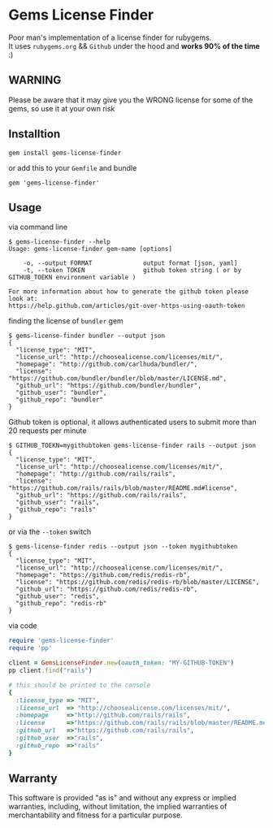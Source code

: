 # Gems License Finder

Poor man's implementation of a license finder for rubygems.
<br/>It uses `rubygems.org` && `Github` under the hood and **works 90% of the time** :)

## WARNING
Please be aware that it may give you the WRONG license for some of the gems,
so use it at your own risk

## Installtion
`gem install gems-license-finder`

or add this to your `Gemfile` and bundle

`gem 'gems-license-finder'`

## Usage
via command line
```
$ gems-license-finder --help
Usage: gems-license-finder gem-name [options]

    -o, --output FORMAT              output format [json, yaml]
    -t, --token TOKEN                github token string ( or by GITHUB_TOEKN environment variable )

For more information about how to generate the github token please look at:
https://help.github.com/articles/git-over-https-using-oauth-token
```

finding the license of `bundler` gem
```
$ gems-license-finder bundler --output json
{
  "license_type": "MIT",
  "license_url": "http://choosealicense.com/licenses/mit/",
  "homepage": "http://github.com/carlhuda/bundler/",
  "license": "https://github.com/bundler/bundler/blob/master/LICENSE.md",
  "github_url": "https://github.com/bundler/bundler",
  "github_user": "bundler",
  "github_repo": "bundler"
}

```

Github token is optional, it allows authenticated users to submit more than 20 requests per
minute

```
$ GITHUB_TOEKN=mygithubtoken gems-license-finder rails --output json
{
  "license_type": "MIT",
  "license_url": "http://choosealicense.com/licenses/mit/",
  "homepage": "http://github.com/rails/rails",
  "license": "https://github.com/rails/rails/blob/master/README.md#license",
  "github_url": "https://github.com/rails/rails",
  "github_user": "rails",
  "github_repo": "rails"
}
```
or via the `--token` switch
```
$ gems-license-finder redis --output json --token mygithubtoken
{
  "license_type": "MIT",
  "license_url": "http://choosealicense.com/licenses/mit/",
  "homepage": "https://github.com/redis/redis-rb",
  "license": "https://github.com/redis/redis-rb/blob/master/LICENSE",
  "github_url": "https://github.com/redis/redis-rb",
  "github_user": "redis",
  "github_repo": "redis-rb"
}
```
via code

```ruby
require 'gems-license-finder'
require 'pp'

client = GemsLicenseFinder.new(oauth_token: "MY-GITHUB-TOKEN")
pp client.find("rails")

# this should be printed to the console
{
  :license_type => "MIT",
  :license_url  => "http://choosealicense.com/licenses/mit/",
  :homepage     =>"http://github.com/rails/rails",
  :license      =>"https://github.com/rails/rails/blob/master/README.md#license",
  :github_url   =>"https://github.com/rails/rails",
  :github_user  =>"rails",
  :github_repo  =>"rails"
}
```

## Warranty
This software is provided "as is" and without any express or implied warranties, including, without limitation, the implied warranties of merchantability and fitness for a particular purpose.

